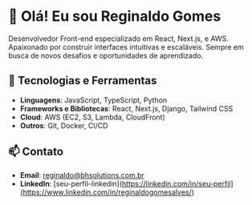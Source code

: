 # 👋 Olá! Eu sou Reginaldo Gomes

Desenvolvedor Front-end especializado em React, Next.js, e AWS. Apaixonado por construir interfaces intuitivas e escaláveis. Sempre em busca de novos desafios e oportunidades de aprendizado.

## 🚀 Tecnologias e Ferramentas

- **Linguagens**: JavaScript, TypeScript, Python
- **Frameworks e Bibliotecas**: React, Next.js, Django, Tailwind CSS
- **Cloud**: AWS (EC2, S3, Lambda, CloudFront)
- **Outros**: Git, Docker, CI/CD

## 📫 Contato

- **Email**: [reginaldo@bhsolutions.com.br](mailto:reginaldo@bhsolutions.com.br)
- **LinkedIn**: [seu-perfil-linkedin](https://linkedin.com/in/seu-perfil](https://www.linkedin.com/in/reginaldogomesalves/)
